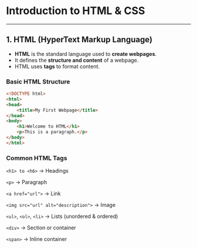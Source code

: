# Introduction to HTML & CSS  

---

## 1. HTML (HyperText Markup Language)  
- **HTML** is the standard language used to **create webpages**.  
- It defines the **structure and content** of a webpage.  
- HTML uses **tags** to format content.  

### Basic HTML Structure  
```html
<!DOCTYPE html>
<html>
<head>
    <title>My First Webpage</title>
</head>
<body>
    <h1>Welcome to HTML</h1>
    <p>This is a paragraph.</p>
</body>
</html>
```

### Common HTML Tags

`<h1> to <h6>` → Headings

`<p>` → Paragraph

`<a href="url">` → Link

`<img src="url" alt="description">` → Image

`<ul>`, `<ol>`, `<li>` → Lists (unordered & ordered)

`<div>` → Section or container

`<span>` → Inline container
